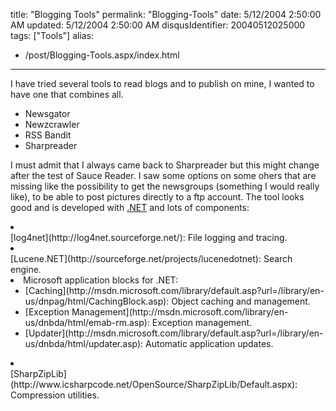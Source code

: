 title: "Blogging Tools"
permalink: "Blogging-Tools"
date: 5/12/2004 2:50:00 AM
updated: 5/12/2004 2:50:00 AM
disqusIdentifier: 20040512025000
tags: ["Tools"]
alias:
 - /post/Blogging-Tools.aspx/index.html
---
I have tried several tools to read blogs and to publish on mine, I wanted to have one that combines all.

<ul>
<li>Newsgator</li>
<li>Newzcrawler</li>
<li>RSS Bandit</li>
<li>Sharpreader</li></ul>


<!-- more -->
I must admit that I always came back to Sharpreader but this might change after the test of Sauce Reader. I saw some options on some ohers that are missing like the possibility to get the newsgroups (something I would really like), to be able to post pictures directly to a ftp account. The tool looks good and is developed with [.NET](http://www.microsoft.com/net/) and lots of components:

<li>
<div>[log4net](http://log4net.sourceforge.net/): File logging and tracing.</div>
<li>
<div>[Lucene.NET](http://sourceforge.net/projects/lucenedotnet): Search engine.</div>
<li>Microsoft application blocks for .NET: 
<ul type="disc">
<li>[Caching](http://msdn.microsoft.com/library/default.asp?url=/library/en-us/dnpag/html/CachingBlock.asp): Object caching and management. 
<li>[Exception Management](http://msdn.microsoft.com/library/en-us/dnbda/html/emab-rm.asp): Exception management. 
<li>
<div>[Updater](http://msdn.microsoft.com/library/default.asp?url=/library/en-us/dnbda/html/updater.asp): Automatic application updates.</div></li></li></li></ul>
<li>
<div>[SharpZipLib](http://www.icsharpcode.net/OpenSource/SharpZipLib/Default.aspx): Compression utilities.</div></li></li></li></li>
